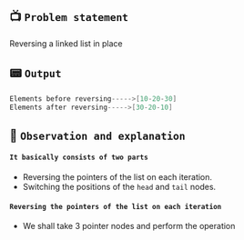 ## 📺 `Problem statement`
Reversing a linked list in place


## 📟 `Output`
```kotlin
Elements before reversing----->[10-20-30]
Elements after reversing----->[30-20-10]
```

## 🧭 `Observation and explanation`
#### `It basically consists of two parts`
  * Reversing the pointers of the list on each iteration.
  * Switching the positions of the `head` and `tail` nodes.

#### `Reversing the pointers of the list on each iteration`
  * We shall take 3 pointer nodes and perform the operation
